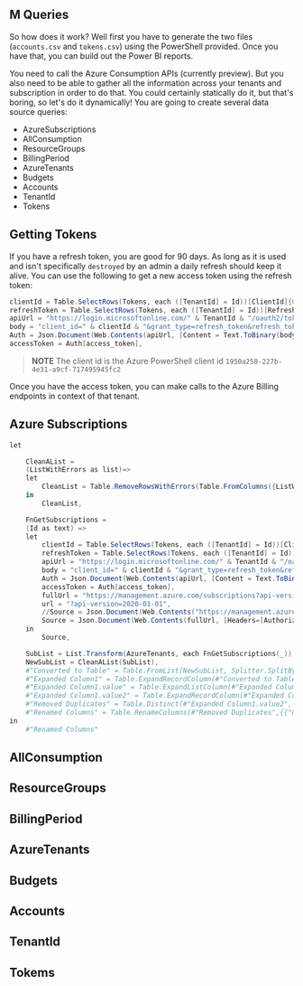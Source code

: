 ## M Queries

So how does it work? Well first you have to generate the two files (`accounts.csv` and `tokens.csv`) using the PowerShell provided. Once you have that, you can build out the Power BI reports.

You need to call the Azure Consumption APIs (currently preview). But you also need to be able to gather all the information across your tenants and subscription in order to do that. You could certainly statically do it, but that's boring, so let's do it dynamically! You are going to create several data source queries:

- AzureSubscriptions
- AllConsumption
- ResourceGroups
- BillingPeriod
- AzureTenants
- Budgets
- Accounts
- TenantId
- Tokens

## Getting Tokens

If you have a refresh token, you are good for 90 days. As long as it is used and isn't specifically `destroyed` by an admin a daily refresh should keep it alive. You can use the following to get a new access token using the refresh token:

```PowerShell
clientId = Table.SelectRows(Tokens, each ([TenantId] = Id))[ClientId]{0},
refreshToken = Table.SelectRows(Tokens, each ([TenantId] = Id))[RefreshToken]{0},
apiUrl = "https://login.microsoftonline.com/" & TenantId & "/oauth2/token",
body = "client_id=" & clientId & "&grant_type=refresh_token&refresh_token=" & refreshToken,
Auth = Json.Document(Web.Contents(apiUrl, [Content = Text.ToBinary(body), Headers = [Accept = "application/json", #"Content-Type" = "application/x-www-form-urlencoded"]])),
accessToken = Auth[access_token],
```

> **NOTE** The client id is the Azure PowerShell client id `1950a258-227b-4e31-a9cf-717495945fc2`

Once you have the access token, you can make calls to the Azure Billing endpoints in context of that tenant.

## Azure Subscriptions

```PowerShell
let

    CleanAList = 
    (ListWithErrors as list)=>
    let
        CleanList = Table.RemoveRowsWithErrors(Table.FromColumns({ListWithErrors}))[Column1]
    in
        CleanList,

    FnGetSubscriptions = 
    (Id as text) =>
    let
        clientId = Table.SelectRows(Tokens, each ([TenantId] = Id))[ClientId]{0},
        refreshToken = Table.SelectRows(Tokens, each ([TenantId] = Id))[RefreshToken]{0},
        apiUrl = "https://login.microsoftonline.com/" & TenantId & "/oauth2/token",
        body = "client_id=" & clientId & "&grant_type=refresh_token&refresh_token=" & refreshToken,
        Auth = Json.Document(Web.Contents(apiUrl, [Content = Text.ToBinary(body), Headers = [Accept = "application/json", #"Content-Type" = "application/x-www-form-urlencoded"]])),
        accessToken = Auth[access_token],
        fullUrl = "https://management.azure.com/subscriptions?api-version=2020-01-01",
        url = "?api-version=2020-01-01",
        //Source = Json.Document(Web.Contents("https://management.azure.com/subscriptions", [RelativePath=url, Headers=[Authorization="Bearer " & accessToken]]))
        Source = Json.Document(Web.Contents(fullUrl, [Headers=[Authorization="Bearer " & accessToken], Query=[#"api-version"="2020-01-01"]]))
    in
        Source,

    SubList = List.Transform(AzureTenants, each FnGetSubscriptions(_)),
    NewSubList = CleanAList(SubList),
    #"Converted to Table" = Table.FromList(NewSubList, Splitter.SplitByNothing(), null, null, ExtraValues.Error),
    #"Expanded Column1" = Table.ExpandRecordColumn(#"Converted to Table", "Column1", {"value"}, {"Column1.value"}),
    #"Expanded Column1.value" = Table.ExpandListColumn(#"Expanded Column1", "Column1.value"),
    #"Expanded Column1.value2" = Table.ExpandRecordColumn(#"Expanded Column1.value", "Column1.value", {"id", "authorizationSource", "managedByTenants", "subscriptionId", "tenantId", "displayName", "state", "subscriptionPolicies"}, {"Column1.value.id", "Column1.value.authorizationSource", "Column1.value.managedByTenants", "Column1.value.subscriptionId", "Column1.value.tenantId", "Column1.value.displayName", "Column1.value.state", "Column1.value.subscriptionPolicies"}),
    #"Removed Duplicates" = Table.Distinct(#"Expanded Column1.value2", {"Column1.value.id"}),
    #"Renamed Columns" = Table.RenameColumns(#"Removed Duplicates",{{"Column1.value.subscriptionId", "SubscriptionId"}})
in
    #"Renamed Columns"
```

## AllConsumption

## ResourceGroups

## BillingPeriod

## AzureTenants

## Budgets

## Accounts

## TenantId

## Tokems
